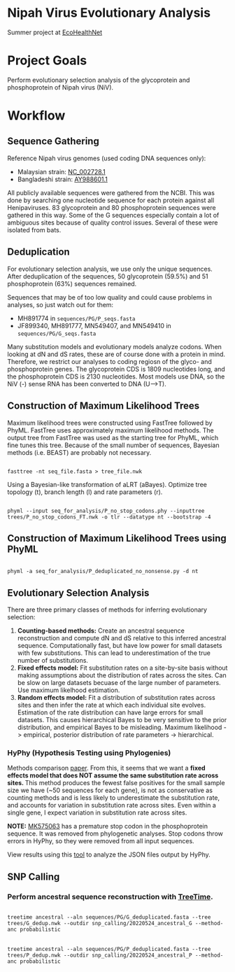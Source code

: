 # Nipah Virus Evolutionary Analysis

Summer project at <a href="https://www.ecohealthalliance.org/program/ecohealthnet" target="_blank">EcoHealthNet</a>

# Project Goals

Perform evolutionary selection analysis of the glycoprotein and phosphoprotein of Nipah virus (NiV). 

# Workflow

## Sequence Gathering

Reference Nipah virus genomes (used coding DNA sequences only):

<ul>
  <li>Malaysian strain: <a href="https://www.ncbi.nlm.nih.gov/nuccore/NC_002728.1" target="_blank">NC_002728.1</a></li>
  <li>Bangladeshi strain: <a href="https://www.ncbi.nlm.nih.gov/nuccore/AY988601.1" target="_blank">AY988601.1</a></li>
</ul>

All publicly available sequences were gathered from the NCBI. This was done by searching one nucleotide sequence for each protein against all Henipaviruses. 83 glycoprotein and 80 phosphoprotein sequences were gathered in this way. Some of the G sequences especially contain a lot of ambiguous sites because of quality control issues. Several of these were isolated from bats.

<!-- After removing extremely low-quality sequences (too many ambiguous nucleotides due to quality control issues, prevents alignment to the reference sequences), there were 79 glycoprotein and 79 phosphoprotein sequences (76/79 are from the same isolates).
 -->
 
## Deduplication

For evolutionary selection analysis, we use only the unique sequences. After deduplication of the sequences, 50 glycoprotein (59.5%) and 51 phosphoprotein (63%) sequences remained. 

Sequences that may be of too low quality and could cause problems in analyses, so just watch out for them:

<ul>
  <li>MH891774 in <code>sequences/PG/P_seqs.fasta</code></li>
  <li>JF899340, MH891777, MN549407, and MN549410 in <code>sequences/PG/G_seqs.fasta</code></li>
</ul>

Many substitution models and evolutionary models analyze codons. When looking at dN and dS rates, these are of course done with a protein in mind. Therefore, we restrict our analyses to coding regiosn of the glyco- and phosphoprotein genes. The glycoprotein CDS is 1809 nucleotides long, and the phosphoprotein CDS is 2130 nucleotides. Most models use DNA, so the NiV (-) sense RNA has been converted to DNA (U-->T). 

## Construction of Maximum Likelihood Trees

Maximum likelihood trees were constructed using FastTree followed by PhyML. FastTree uses approximately maximum likelihood methods. The output tree from FastTree was used as the starting tree for PhyML, which fine tunes this tree. Because of the small number of sequences, Bayesian methods (i.e. BEAST) are probably not necessary.

<code>
fasttree -nt seq_file.fasta > tree_file.nwk
</code>

Using a Bayesian-like transformation of aLRT (aBayes). Optimize tree topology (t), branch length (l) and rate parameters (r). 

<code>
phyml --input seq_for_analysis/P_no_stop_codons.phy --inputtree trees/P_no_stop_codons_FT.nwk -o tlr --datatype nt --bootstrap -4 
</code>

## Construction of Maximum Likelihood Trees using PhyML

<code>
phyml -a seq_for_analysis/P_deduplicated_no_nonsense.py -d nt
</code>

## Evolutionary Selection Analysis

There are three primary classes of methods for inferring evolutionary selection:

1. <b>Counting-based methods:</b> Create an ancestral sequence reconstruction and compute dN and dS relative to this inferred ancestral sequence. Computationally fast, but have low power for small datasets with few substitutions. This can lead to underestimation of the true number of substitutions.
2. <b>Fixed effects model:</b> Fit substitution rates on a site-by-site basis without making assumptions about the distribution of rates across the sites. Can be slow on large datasets becuase of the large number of parameters. Use maximum likelhood estimation.
3. <b>Random effects model:</b> Fit a distribution of substitution rates across sites and then infer the rate at which each individual site evolves. Estimation of the rate distribution can have large errors for small datasets. This causes hierarchical Bayes to be very sensitive to the prior distribution, and empirical Bayes to be misleading. Maximum likelihood -> empirical, posterior distribution of rate parameters -> hierarchical. 

### HyPhy (Hypothesis Testing using Phylogenies)

Methods comparison <a href="https://academic.oup.com/mbe/article/22/5/1208/1066893" target="_blank">paper</a>. From this, it seems that we want a <b>fixed effects model that does NOT assume the same substitution rate across sites. </b> This method produces the fewest false positives for the small sample size we have (~50 sequences for each gene), is not as conservative as counting methods and is less likely to underestimate the substitution rate, and accounts for variation in substitution rate across sites. Even within a single gene, I expect variation in substitution rate across sites. 

<b>NOTE:</b> <a href="https://www.ncbi.nlm.nih.gov/nuccore/MK575063" target="_blank">MK575063</a> has a premature stop codon in the phosphoprotein sequence. It was removed from phylogenetic analyses. Stop codons throw errors in HyPhy, so they were removed from all input sequences.

View results using this <a href="http://vision.hyphy.org" target="_blank">tool</a> to analyze the JSON files output by HyPhy.

## SNP Calling

### Perform ancestral sequence reconstruction with <a href="https://github.com/neherlab/treetime" target="_blank">TreeTime</a>. 

<code>
treetime ancestral --aln sequences/PG/G_deduplicated.fasta --tree trees/G_dedup.nwk --outdir snp_calling/20220524_ancestral_G --method-anc probabilistic
</code>

<br>

<code>
treetime ancestral --aln sequences/PG/P_deduplicated.fasta --tree trees/P_dedup.nwk --outdir snp_calling/20220524_ancestral_P --method-anc probabilistic
</code>
